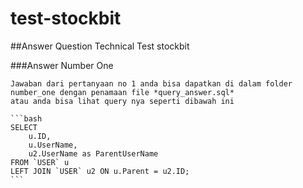 # test-stockbit

##Answer Question Technical Test stockbit

###Answer Number One 

    Jawaban dari pertanyaan no 1 anda bisa dapatkan di dalam folder number_one dengan penamaan file *query_answer.sql*
    atau anda bisa lihat query nya seperti dibawah ini
    
    ```bash
    SELECT 
        u.ID, 
        u.UserName, 
        u2.UserName as ParentUserName 
    FROM `USER` u 
    LEFT JOIN `USER` u2 ON u.Parent = u2.ID;
    ```